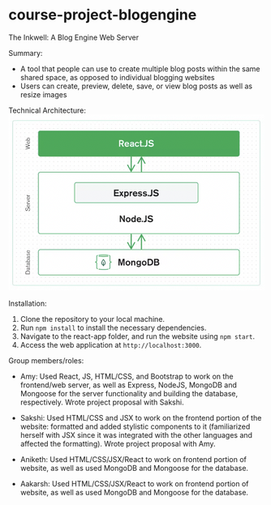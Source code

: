 # course-project-blogengine

The Inkwell: A Blog Engine Web Server

Summary:
- A tool that people can use to create multiple blog posts within the same shared space, as opposed to individual blogging websites
- Users can create, preview, delete, save, or view blog posts as well as resize images

Technical Architecture:
![diagram](blog/react-app/public/technical-architecture.png)

Installation: 
1. Clone the repository to your local machine.
2. Run `npm install` to install the necessary dependencies.
3. Navigate to the react-app folder, and run the website using `npm start`.
4. Access the web application at `http://localhost:3000`.


Group members/roles:

- Amy: Used React, JS, HTML/CSS, and Bootstrap to work on the frontend/web server, as well as Express, NodeJS, MongoDB and Mongoose for the server functionality and building the database, respectively. Wrote project proposal with Sakshi.

- Sakshi: Used HTML/CSS and JSX to work on the frontend portion of the website: formatted and added stylistic components to it (familiarized herself with JSX since it was integrated with the other languages and affected the formatting). Wrote project proposal with Amy. 

- Aniketh: Used HTML/CSS/JSX/React to work on frontend portion of website, as well as used MongoDB and Mongoose for the database.

- Aakarsh: Used HTML/CSS/JSX/React to work on frontend portion of website, as well as used MongoDB and Mongoose for the database.
